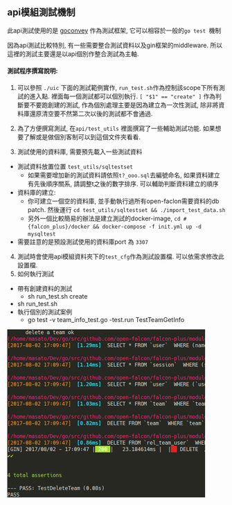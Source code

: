 ## api模組測試機制

此api測試使用的是 [goconvey](https://github.com/smartystreets/goconvey) 作為測試框架, 它可以相容於一般的`go test `機制

因為api測試比較特別, 有一些需要整合測試資料以及gin框架的middleware. 所以這裡的測試主要還是以api個別作整合測試為主軸.

#### 測試程序撰寫說明:

1. 可以參照 `./uic` 下面的測試範例實作, `run_test.sh`作為控制該scope下所有測試的進入點.
裡面每一個測試都可以個別執行. `[ "$1" == "create" ]` 作為判斷要不要跑創建的測試, 作為個別處理主要是因為建立為一次性測試, 除非將資料庫還原清空要不然第二次以後的測試都不會通過.

2. 為了方便撰寫測試, 在`api/test_utils` 裡面撰寫了一些輔助測試功能. 如果想要了解或是做個別客制可以到這個文件夾看看.

3. 測試使用的資料庫, 需要預先載入一些測試資料
  * 測試資料放置位置 `test_utils/sqltestset`
    * 如果需要增加新的測試資料請依照`t?_ooo.sql`去編號命名, 如果資料建立有先後順序關系, 請調整t之後的數字排序. 可以輔助判斷資料建立的順序
  * 資料庫的建立:
    * 你可建立一個空的資料庫, 並手動執行過所有open-faclon需要資料的db patch. 然後運行 `cd test_utils/sqltestset && ./import_test_data.sh`
    * 另外一個比較簡易的辦法是建立測試的docker-image, `cd #{falcon_plus}/docker && docker-compose -f init.yml up -d mysqltest `
  * 需要註意的是預設測試使用的資料庫port 為 `3307`
4. 測試時會使用api模組資料夾下的`test_cfg`作為測試設置檔. 可以依需求修改此設置檔.
5. 如何執行測試
  * 帶有創建資料的測試
    * sh run_test.sh create
  * sh run_test.sh
  * 執行個別的測試案例
    * go test -v team_info_test.go -test.run TestTeamGetInfo

![](./testing_api_ct.png)
